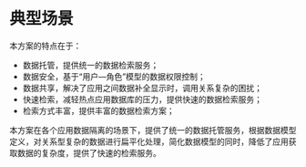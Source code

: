 # 典型场景

本方案的特点在于：  
*	数据托管，提供统一的数据检索服务；
*	数据安全，基于“用户—角色”模型的数据权限控制；
*	数据共享，解决了应用之间数据补全显示时，调用关系复杂的困扰；
*	快速检索，减轻热点应用数据库的压力，提供快速的数据检索服务；
*	检索方式丰富，提供丰富的数据检索方案；

本方案在各个应用数据隔离的场景下，提供了统一的数据托管服务，根据数据模型定义，对关系型复杂的数据进行扁平化处理，简化数据模型的同时，降低了应用获取数据的复杂度，提供了快速的检索服务。
